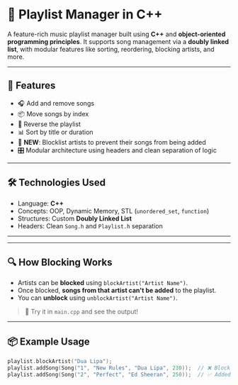 # 🎵 Playlist Manager in C++

A feature-rich music playlist manager built using **C++** and **object-oriented programming principles**. It supports song management via a **doubly linked list**, with modular features like sorting, reordering, blocking artists, and more.

---

## 🚀 Features

- 🎧 Add and remove songs
- 📦 Move songs by index
- 🔁 Reverse the playlist
- 📊 Sort by title or duration
- 🧱 **NEW**: Blocklist artists to prevent their songs from being added
- 🎛️ Modular architecture using headers and clean separation of logic

---

## 🛠️ Technologies Used

- Language: **C++**
- Concepts: OOP, Dynamic Memory, STL (`unordered_set`, `function`)
- Structures: Custom **Doubly Linked List**
- Headers: Clean `Song.h` and `Playlist.h` separation

---


---

## 🔍 How Blocking Works

- Artists can be **blocked** using `blockArtist("Artist Name")`.
- Once blocked, **songs from that artist can't be added** to the playlist.
- You can **unblock** using `unblockArtist("Artist Name")`.

> 🧪 Try it in `main.cpp` and see the output!

---

## 📦 Example Usage

```cpp
playlist.blockArtist("Dua Lipa");
playlist.addSong(Song("1", "New Rules", "Dua Lipa", 230));  // ❌ Blocked
playlist.addSong(Song("2", "Perfect", "Ed Sheeran", 250));  // ✅ Added

